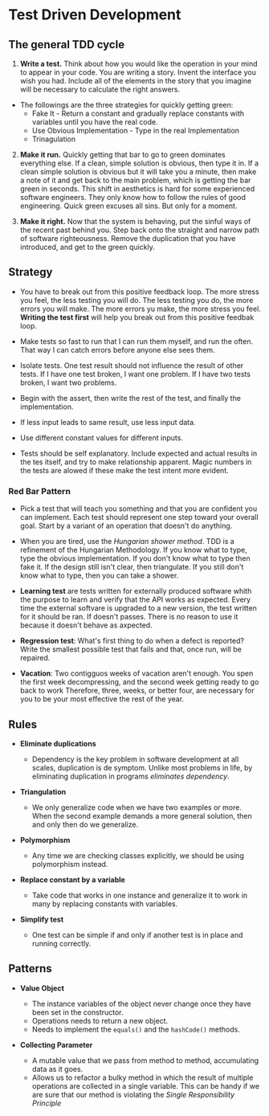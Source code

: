 # Test Driven Development

## The general TDD cycle

1. **Write a test.** Think about how you would like the operation in your mind to appear in your code. You are writing a story. Invent the interface you wish you had. Include all of the elements in the story that you imagine will be necessary to calculate the right answers.

- The followings are the three strategies for quickly getting green:
    - Fake It - Return a constant and gradually replace constants with variables until you have the real code.
    - Use Obvious Implementation - Type in the real Implementation
    - Trinagulation

2. **Make it run.** Quickly getting that bar to go to green dominates everything else. If a clean, simple solution is obvious, then type it in. If a clean simple solution is obvious but it will take you a minute, then make a note of it and get back to the main problem, which is getting the bar green in seconds. This shift in aesthetics is hard for some experienced software engineers. They only know how to follow the rules of good engineering. Quick green excuses all sins. But only for a moment.

3. **Make it right.** Now that the system is behaving, put the sinful ways of the recent past behind you. Step back onto the straight and narrow path of software righteousness. Remove the duplication that you have introduced, and get to the green quickly.

## Strategy

- You have to break out from this positive feedback loop. The more stress you feel, the less testing you will do. The less testing you do, the more errors you will make. The more errors yu make, the more stress you feel. **Writing the test first** will help you break out from this positive feedbak loop.

- Make tests so fast to run that I can run them myself, and run the often. That way I can catch errors before anyone else sees them.

- Isolate tests. One test result should not influence the result of other tests. If I have one test broken, I want one problem. If I have two tests broken, I want two problems.

- Begin with the assert, then write the rest of the test, and finally the implementation.

- If less input leads to same result, use less input data.

- Use different constant values for different inputs.

- Tests should be self explanatory. Include expected and actual results in the tes itself, and try to make relationship apparent. Magic numbers in the tests are alowed if these make the test intent more evident.

### Red Bar Pattern

- Pick a test that will teach you something and that you are confident you can implement. Each test should represent one step toward your overall goal. Start by a variant of an operation that doesn't do anything.

- When you are tired, use the *Hungarian shower method*. TDD is a refinement of the Hungarian Methodology. If you know what to type, type the obvious implementation. If you don't know what to type then fake it. If the design still isn't clear, then triangulate. If you still don't know what to type, then you can take a shower.

- **Learning test** are tests written for externally produced software whith the purpose to learn and verify that the API works as expected. Every time the external softvare is upgraded to a new version, the test written for it should be ran. If doesn't passes. There is no reason to use it because it doesn't behave as axpected.

- **Regression test**: What's first thing to do when a defect is reported? Write the smallest possible test that fails and that, once run, will be repaired.

- **Vacation**: Two contigguos weeks of vacation aren't enough. You spen the first week decompressing, and the second week getting ready to go back to work Therefore, three, weeks, or better four, are necessary for you to be your most effective the rest of the year.

## Rules

- **Eliminate duplications**
    - Dependency is the key problem in software development at all scales, duplication is de symptom. Unlike most problems in life, by eliminating duplication in programs _eliminates dependency_.

- **Triangulation**
    - We only generalize code when we have two examples or more. When the second example demands a more general solution, then and only then do we generalize.

- **Polymorphism**
    - Any time we are checking classes explicitly, we should be using polymorphism instead.

- **Replace constant by a variable**
    - Take code that works in one instance and generalize it to work in many by replacing constants with variables.

- **Simplify test**
    - One test can be simple if and only if another test is in place and running correctly.

## Patterns

- **Value Object**
    - The instance variables of the object never change once they have been set in the constructor.
    - Operations needs to return a new object.
    - Needs to implement the `equals()` and the `hashCode()` methods.

- **Collecting Parameter**
    - A mutable value that we pass from method to method, accumulating data as it goes.
    - Allows us to refactor a bulky method in which the result of multiple operations are collected in a single variable. This can be handy if we are sure that our method is violating the *Single Responsibility Principle*
